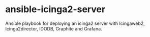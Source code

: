 # ansible-icinga2-server
Ansible playbook for deploying an icinga2 server with Icingaweb2, Icinga2director, IDODB, Graphite and Grafana.
